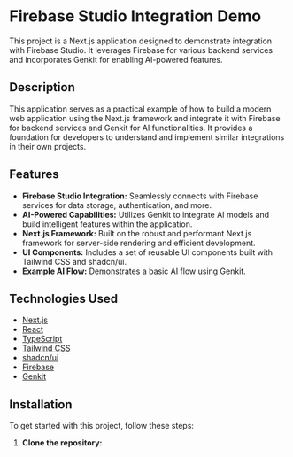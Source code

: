 # Firebase Studio Integration Demo

This project is a Next.js application designed to demonstrate integration with Firebase Studio. It leverages Firebase for various backend services and incorporates Genkit for enabling AI-powered features.

## Description

This application serves as a practical example of how to build a modern web application using the Next.js framework and integrate it with Firebase for backend services and Genkit for AI functionalities. It provides a foundation for developers to understand and implement similar integrations in their own projects.

## Features

- **Firebase Studio Integration:** Seamlessly connects with Firebase services for data storage, authentication, and more.
- **AI-Powered Capabilities:** Utilizes Genkit to integrate AI models and build intelligent features within the application.
- **Next.js Framework:** Built on the robust and performant Next.js framework for server-side rendering and efficient development.
- **UI Components:** Includes a set of reusable UI components built with Tailwind CSS and shadcn/ui.
- **Example AI Flow:** Demonstrates a basic AI flow using Genkit.

## Technologies Used

- [Next.js](https://nextjs.org/)
- [React](https://reactjs.org/)
- [TypeScript](https://www.typescriptlang.org/)
- [Tailwind CSS](https://tailwindcss.com/)
- [shadcn/ui](https://ui.shadcn.com/)
- [Firebase](https://firebase.google.com/)
- [Genkit](https://firebase.google.com/docs/genkit)

## Installation

To get started with this project, follow these steps:

1.  **Clone the repository:**


